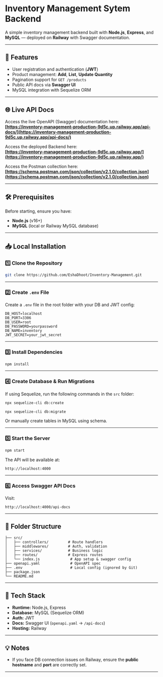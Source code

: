 #  Inventory Management Sytem Backend

A simple inventory management backend built with **Node.js**, **Express**, and **MySQL** — deployed on **Railway** with Swagger documentation.

---

## 🚀 Features

- User registration and authentication (**JWT**)
- Product management: **Add**, **List**, **Update Quantity**
- Pagination support for `GET /products`
- Public API docs via **Swagger UI**
- MySQL integration with Sequelize ORM

---

## 🌐 Live API Docs

Access the live OpenAPI (Swagger) documentation here:  
**[https://inventory-management-production-9d5c.up.railway.app/api-docs/](https://inventory-management-production-9d5c.up.railway.app/api-docs/)**

Access the  deployed Backend here:  
**[https://inventory-management-production-9d5c.up.railway.app/](https://inventory-management-production-9d5c.up.railway.app/)**

Access the Postman collection here:
**[https://schema.postman.com/json/collection/v2.1.0/collection.json](https://schema.postman.com/json/collection/v2.1.0/collection.json)**


---

## 🛠 Prerequisites

Before starting, ensure you have:

- **Node.js** (v16+)
- **MySQL** (local or Railway MySQL database)

---

## 📥 Local Installation

### 1️⃣ Clone the Repository

```bash
git clone https://github.com/EshaDhoot/Inventory-Management.git
```

---

### 2️⃣ Create `.env` File

Create a `.env` file in the root folder with your DB and JWT config:

```env
DB_HOST=localhost
DB_PORT=3306
DB_USER=root
DB_PASSWORD=yourpassword
DB_NAME=inventory
JWT_SECRET=your_jwt_secret
```


---

### 3️⃣ Install Dependencies

```bash
npm install
```

---

### 4️⃣ Create Database & Run Migrations

If using Sequelize, run the following commands in the `src` folder:

```bash
npx sequelize-cli db:create
```

```bash
npx sequelize-cli db:migrate
```

Or manually create tables in MySQL using schema.

---

### 5️⃣ Start the Server

```bash
npm start
```

The API will be available at:

```
http://localhost:4000
```

---

### 6️⃣ Access Swagger API Docs

Visit:

```
http://localhost:4000/api-docs
```

---

## 📂 Folder Structure

```
├── src/
│   ├── controllers/         # Route handlers
│   ├── middlewares/         # Auth, validation
│   ├── services/            # Business logic
│   ├── routes/              # Express routes
│   └── index.js              # App setup & swagger config
├── openapi.yaml              # OpenAPI spec
├── .env                      # Local config (ignored by Git)
├── package.json
└── README.md
```

---

## 🧰 Tech Stack

- **Runtime:** Node.js, Express
- **Database:** MySQL (Sequelize ORM)
- **Auth:** JWT
- **Docs:** Swagger UI (`openapi.yaml` → `/api-docs`)
- **Hosting:** Railway

---


## 💡 Notes
- If you face DB connection issues on Railway, ensure the **public hostname** and **port** are correctly set.

---
